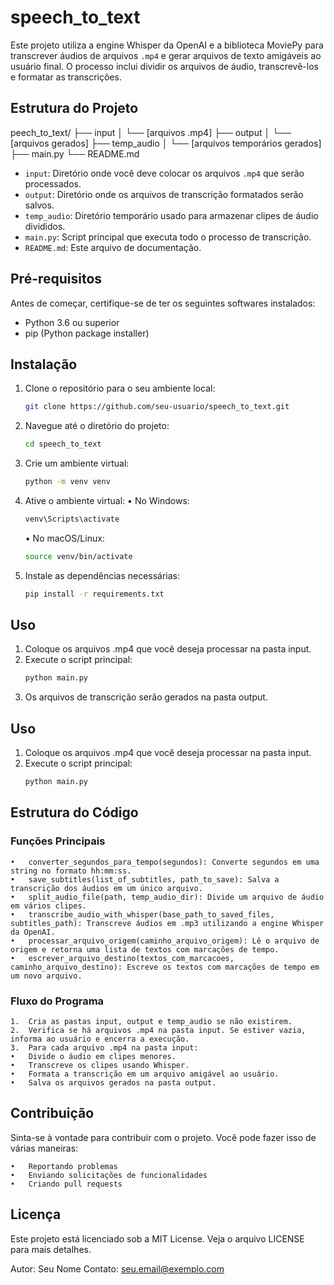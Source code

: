 # speech_to_text

Este projeto utiliza a engine Whisper da OpenAI e a biblioteca MoviePy para transcrever áudios de arquivos `.mp4` e gerar arquivos de texto amigáveis ao usuário final. O processo inclui dividir os arquivos de áudio, transcrevê-los e formatar as transcrições.

## Estrutura do Projeto	
peech_to_text/
├── input
│   └── [arquivos .mp4]
├── output
│   └── [arquivos gerados]
├── temp_audio
│   └── [arquivos temporários gerados]
├── main.py
└── README.md

- `input`: Diretório onde você deve colocar os arquivos `.mp4` que serão processados.
- `output`: Diretório onde os arquivos de transcrição formatados serão salvos.
- `temp_audio`: Diretório temporário usado para armazenar clipes de áudio divididos.
- `main.py`: Script principal que executa todo o processo de transcrição.
- `README.md`: Este arquivo de documentação.

## Pré-requisitos

Antes de começar, certifique-se de ter os seguintes softwares instalados:

- Python 3.6 ou superior
- pip (Python package installer)

## Instalação

1. Clone o repositório para o seu ambiente local:
   ```bash
   git clone https://github.com/seu-usuario/speech_to_text.git
    ```

2.	Navegue até o diretório do projeto:
    ``` bash
    cd speech_to_text
    ```
3.	Crie um ambiente virtual:
    ``` bash
    python -m venv venv
    ``` 
4.	Ative o ambiente virtual:
	•	No Windows:
    ``` bash
    venv\Scripts\activate
    ```
    •	No macOS/Linux:
    ``` bash
    source venv/bin/activate
    ```
5.	Instale as dependências necessárias:
    ``` bash
    pip install -r requirements.txt
    ```
## Uso

1.	Coloque os arquivos .mp4 que você deseja processar na pasta input.
2.	Execute o script principal:
    ``` bash
    python main.py
    ```
3.	Os arquivos de transcrição serão gerados na pasta output.

## Uso

1.	Coloque os arquivos .mp4 que você deseja processar na pasta input.
2.	Execute o script principal:
    ``` bash
    python main.py
    ```

## Estrutura do Código

### Funções Principais

	•	converter_segundos_para_tempo(segundos): Converte segundos em uma string no formato hh:mm:ss.
	•	save_subtitles(list_of_subtitles, path_to_save): Salva a transcrição dos áudios em um único arquivo.
	•	split_audio_file(path, temp_audio_dir): Divide um arquivo de áudio em vários clipes.
	•	transcribe_audio_with_whisper(base_path_to_saved_files, subtitles_path): Transcreve áudios em .mp3 utilizando a engine Whisper da OpenAI.
	•	processar_arquivo_origem(caminho_arquivo_origem): Lê o arquivo de origem e retorna uma lista de textos com marcações de tempo.
	•	escrever_arquivo_destino(textos_com_marcacoes, caminho_arquivo_destino): Escreve os textos com marcações de tempo em um novo arquivo.

### Fluxo do Programa

	1.	Cria as pastas input, output e temp_audio se não existirem.
	2.	Verifica se há arquivos .mp4 na pasta input. Se estiver vazia, informa ao usuário e encerra a execução.
	3.	Para cada arquivo .mp4 na pasta input:
	•	Divide o áudio em clipes menores.
	•	Transcreve os clipes usando Whisper.
	•	Formata a transcrição em um arquivo amigável ao usuário.
	•	Salva os arquivos gerados na pasta output.

## Contribuição

Sinta-se à vontade para contribuir com o projeto. Você pode fazer isso de várias maneiras:

	•	Reportando problemas
	•	Enviando solicitações de funcionalidades
	•	Criando pull requests

## Licença

Este projeto está licenciado sob a MIT License. Veja o arquivo LICENSE para mais detalhes.

Autor: Seu Nome
Contato: seu.email@exemplo.com